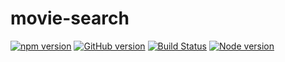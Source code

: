 # movie-search

[![npm version](https://badge.fury.io/js/react-movies.svg)](https://badge.fury.io/js/react-movies) [![GitHub version](https://badge.fury.io/gh/aneurysmjs%2Freact-movies.svg)](https://badge.fury.io/gh/aneurysmjs%2Freact-movies) [![Build Status](https://travis-ci.org/aneurysmjs/react-movies.png?branch=master)](https://travis-ci.org/aneurysmjs/react-movies) [![Node version](https://img.shields.io/node/v/react-movies.svg?style=flat)](http://nodejs.org/download/)


